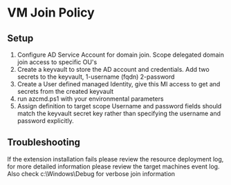 # VM Join Policy

## Setup
1. Configure AD Service Account for domain join. Scope delegated domain join access to specific OU's
2. Create a keyvault to store the AD account and credentials. Add two secrets to the keyvault, 1-username (fqdn) 2-password
3. Create a User defined managed Identity, give this MI access to get and secrets from the created keyvault
4. run azcmd.ps1 with your environmental parameters
5. Assign definition to target scope Username and password fields should match the keyvault secret key rather than specifying the username and password explicitly.


## Troubleshooting
If the extension installation fails please review the resource deployment log, for more detailed information please review the target machines event log. Also check c:\Windows\Debug for verbose join information
